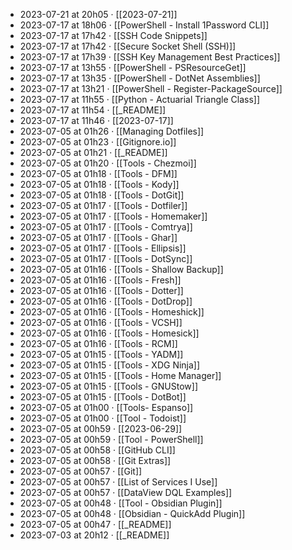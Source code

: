 - 2023-07-21 at 20h05 · [[2023-07-21]]
- 2023-07-17 at 18h06 · [[PowerShell - Install 1Password CLI]]
- 2023-07-17 at 17h42 · [[SSH Code Snippets]]
- 2023-07-17 at 17h42 · [[Secure Socket Shell (SSH)]]
- 2023-07-17 at 17h39 · [[SSH Key Management Best Practices]]
- 2023-07-17 at 13h55 · [[PowerShell - PSResourceGet]]
- 2023-07-17 at 13h35 · [[PowerShell - DotNet Assemblies]]
- 2023-07-17 at 13h21 · [[PowerShell - Register-PackageSource]]
- 2023-07-17 at 11h55 · [[Python - Actuarial Triangle Class]]
- 2023-07-17 at 11h54 · [[_README]]
- 2023-07-17 at 11h46 · [[2023-07-17]]
- 2023-07-05 at 01h26 · [[Managing Dotfiles]]
- 2023-07-05 at 01h23 · [[Gitignore.io]]
- 2023-07-05 at 01h21 · [[_README]]
- 2023-07-05 at 01h20 · [[Tools - Chezmoi]]
- 2023-07-05 at 01h18 · [[Tools - DFM]]
- 2023-07-05 at 01h18 · [[Tools - Kody]]
- 2023-07-05 at 01h18 · [[Tools - DotGit]]
- 2023-07-05 at 01h17 · [[Tools - Dotfiler]]
- 2023-07-05 at 01h17 · [[Tools - Homemaker]]
- 2023-07-05 at 01h17 · [[Tools - Comtrya]]
- 2023-07-05 at 01h17 · [[Tools - Ghar]]
- 2023-07-05 at 01h17 · [[Tools - Ellipsis]]
- 2023-07-05 at 01h17 · [[Tools - DotSync]]
- 2023-07-05 at 01h16 · [[Tools - Shallow Backup]]
- 2023-07-05 at 01h16 · [[Tools - Fresh]]
- 2023-07-05 at 01h16 · [[Tools - Dotter]]
- 2023-07-05 at 01h16 · [[Tools - DotDrop]]
- 2023-07-05 at 01h16 · [[Tools - Homeshick]]
- 2023-07-05 at 01h16 · [[Tools - VCSH]]
- 2023-07-05 at 01h16 · [[Tools - Homesick]]
- 2023-07-05 at 01h16 · [[Tools - RCM]]
- 2023-07-05 at 01h15 · [[Tools - YADM]]
- 2023-07-05 at 01h15 · [[Tools - XDG Ninja]]
- 2023-07-05 at 01h15 · [[Tools - Home Manager]]
- 2023-07-05 at 01h15 · [[Tools - GNUStow]]
- 2023-07-05 at 01h15 · [[Tools - DotBot]]
- 2023-07-05 at 01h00 · [[Tools- Espanso]]
- 2023-07-05 at 01h00 · [[Tool - Todoist]]
- 2023-07-05 at 00h59 · [[2023-06-29]]
- 2023-07-05 at 00h59 · [[Tool - PowerShell]]
- 2023-07-05 at 00h58 · [[GitHub CLI]]
- 2023-07-05 at 00h58 · [[Git Extras]]
- 2023-07-05 at 00h57 · [[Git]]
- 2023-07-05 at 00h57 · [[List of Services I Use]]
- 2023-07-05 at 00h57 · [[DataView DQL Examples]]
- 2023-07-05 at 00h48 · [[Tool - Obsidian Plugin]]
- 2023-07-05 at 00h48 · [[Obsidian - QuickAdd Plugin]]
- 2023-07-05 at 00h47 · [[_README]]
- 2023-07-03 at 20h12 · [[_README]]
